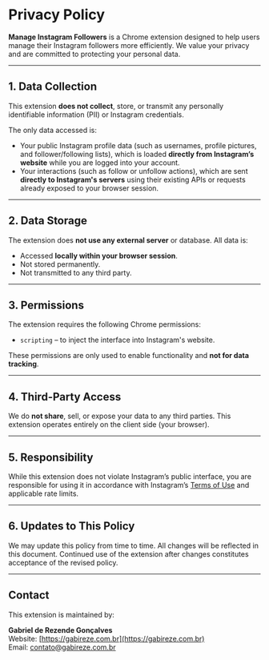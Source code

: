 # Privacy Policy

**Manage Instagram Followers** is a Chrome extension designed to help users manage their Instagram followers more efficiently. We value your privacy and are committed to protecting your personal data.

---

## 1. Data Collection

This extension **does not collect**, store, or transmit any personally identifiable information (PII) or Instagram credentials.

The only data accessed is:

- Your public Instagram profile data (such as usernames, profile pictures, and follower/following lists), which is loaded **directly from Instagram’s website** while you are logged into your account.
- Your interactions (such as follow or unfollow actions), which are sent **directly to Instagram's servers** using their existing APIs or requests already exposed to your browser session.

---

## 2. Data Storage

The extension does **not use any external server** or database. All data is:

- Accessed **locally within your browser session**.
- Not stored permanently.
- Not transmitted to any third party.

---

## 3. Permissions

The extension requires the following Chrome permissions:

- `scripting` – to inject the interface into Instagram's website.

These permissions are only used to enable functionality and **not for data tracking**.

---

## 4. Third-Party Access

We do **not share**, sell, or expose your data to any third parties. This extension operates entirely on the client side (your browser).

---

## 5. Responsibility

While this extension does not violate Instagram’s public interface, you are responsible for using it in accordance with Instagram’s [Terms of Use](https://help.instagram.com/581066165581870) and applicable rate limits.

---

## 6. Updates to This Policy

We may update this policy from time to time. All changes will be reflected in this document. Continued use of the extension after changes constitutes acceptance of the revised policy.

---

## Contact

This extension is maintained by:

**Gabriel de Rezende Gonçalves**  
Website: [https://gabireze.com.br](https://gabireze.com.br)  
Email: [contato@gabireze.com.br](mailto:contato@gabireze.com.br)
